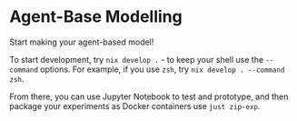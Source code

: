 # Agent-Base Modelling

Start making your agent-based model!

To start development, try `nix develop .` - to keep your shell use the `--command` options. For example, if you use `zsh`, try `nix develop . --command zsh`.

From there, you can use Jupyter Notebook to test and prototype, and then package your experiments as Docker containers use `just zip-exp`.
